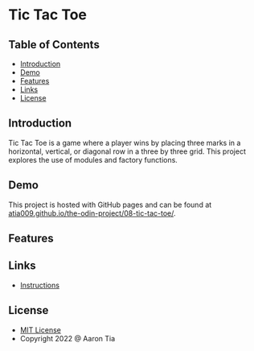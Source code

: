 # Tic Tac Toe

## Table of Contents

- [Introduction](#introduction)
- [Demo](#demo)
- [Features](#features)
- [Links](#links)
- [License](#license)

<a name="introduction"></a>

## Introduction

Tic Tac Toe is a game where a player wins by placing three marks in a horizontal, vertical, or diagonal row in a three by three grid.  This project explores the use of modules and factory functions.
<a name="demo"></a>

## Demo

This project is hosted with GitHub pages and can be found at
[atia009.github.io/the-odin-project/08-tic-tac-toe/](https://atia009.github.io/the-odin-project/07-tic-tac-toe/).

<a name="features"></a>

## Features

<a name="links"></a>

## Links

- [Instructions](https://www.theodinproject.com/lessons/node-path-javascript-tic-tac-toe)

<a name="license"></a>

## License

- [MIT License](https://badges.mit-license.org)
- Copyright 2022 @ Aaron Tia
